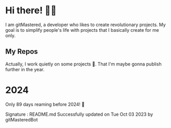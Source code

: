 
# Hi there! 🙋‍♂️
I am gitMastered, a developer who likes to create revolutionary projects.
My goal is to simplify people's life with projects that I basically create for me only.

## My Repos
Actually, I work quietly on some projects 👀. That I'm maybe gonna publish further in the year.

# 2024
Only 89 days reaming before 2024! 🙌

Signature : README.md Successfully updated on Tue Oct 03 2023 by gitMasteredBot

